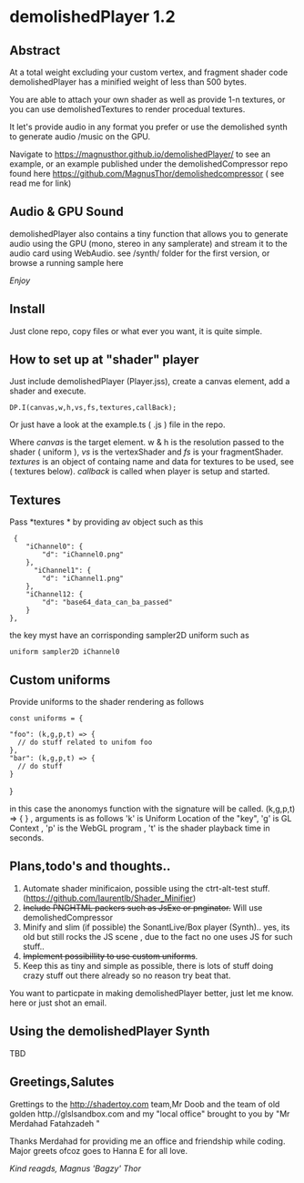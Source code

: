  # demolishedPlayer 1.2

## Abstract

At a total weight excluding your custom vertex, and fragment shader code demolishedPlayer has a minified weight of less than 500 bytes.

You are able to attach your own shader as well as provide 1-n textures, or you can use demolishedTextures to render procedual textures.

It let's provide audio in any format you prefer or use the demolished synth to generate audio /music on the GPU. 

Navigate to https://magnusthor.github.io/demolishedPlayer/ to see an example, or an example published under the demolishedCompressor repo found here https://github.com/MagnusThor/demolishedcompressor  ( see read me for link)

## Audio & GPU Sound 

demolishedPlayer also contains a tiny function that allows you to generate audio using the GPU (mono, stereo in any samplerate) and stream it to the audio card using WebAudio. see /synth/ folder for the first version, or browse a running sample here 

  *Enjoy*

## Install

Just clone repo, copy files or what ever you want, it is quite simple.

## How to set up at "shader" player

Just include demolishedPlayer (Player.jss), create a canvas element, add a shader and execute.

    DP.I(canvas,w,h,vs,fs,textures,callBack);


Or just have a look at the example.ts ( .js ) file in the repo.

Where *canvas* is the target element. w & h is the resolution passed to the shader ( uniform ), *vs* is the vertexShader and *fs* is your fragmentShader. *textures* is an object of containg name and data for textures to be used, see ( textures below). *callback* is called when 
player is setup and started.

## Textures

Pass *textures * by providing av object such as this

     {
        "iChannel0": {
            "d": "iChannel0.png"
        },
          "iChannel1": {
            "d": "iChannel1.png"
        },
        "iChannel12: {
            "d": "base64_data_can_ba_passed"
        }
    },

the key myst have an corrisponding sampler2D uniform such as

    uniform sampler2D iChannel0

## Custom uniforms

Provide uniforms to the shader rendering as follows 

    const uniforms = {
      
    "foo": (k,g,p,t) => {
      // do stuff related to unifom foo 
    },
    "bar": (k,g,p,t) => {
      // do stuff
    }            
}

in this case the anonomys function with the signature will be called.  (k,g,p,t) => { } , arguments is as follows 'k' is Uniform Location of the "key", 'g' is GL Context , 'p' is the WebGL program , 't' is the shader playback time in seconds.

## Plans,todo's and thoughts..

1. Automate shader minificaion, possible using the ctrt-alt-test stuff. (https://github.com/laurentlb/Shader_Minifier)
2. ~~Include PNGHTML packers such as JsExe or pnginator.~~  Will use demolishedCompressor
3. Minify and slim (if possible) the SonantLive/Box player (Synth).. yes, its old but still rocks the JS scene , due to the fact no one uses JS for such stuff..
4. ~~Implement possibillity to use custom uniforms~~. 
5. Keep this as tiny and simple as possible, there is lots of stuff doing crazy stuff out there already so no reason try beat that.   
  
You want to particpate in making demolishedPlayer better, just let me know. here or just shot an email.

## Using the demolishedPlayer Synth

TBD

## Greetings,Salutes

Grettings to the http://shadertoy.com team,Mr Doob and the team of old golden http.//glslsandbox.com and my "local office" brought to you by "Mr Merdahad Fatahzadeh "

  Thanks Merdahad for providing me an office and friendship while coding. Major greets ofcoz goes to Hanna E for all love.

*Kind reagds, Magnus 'Bagzy' Thor*

